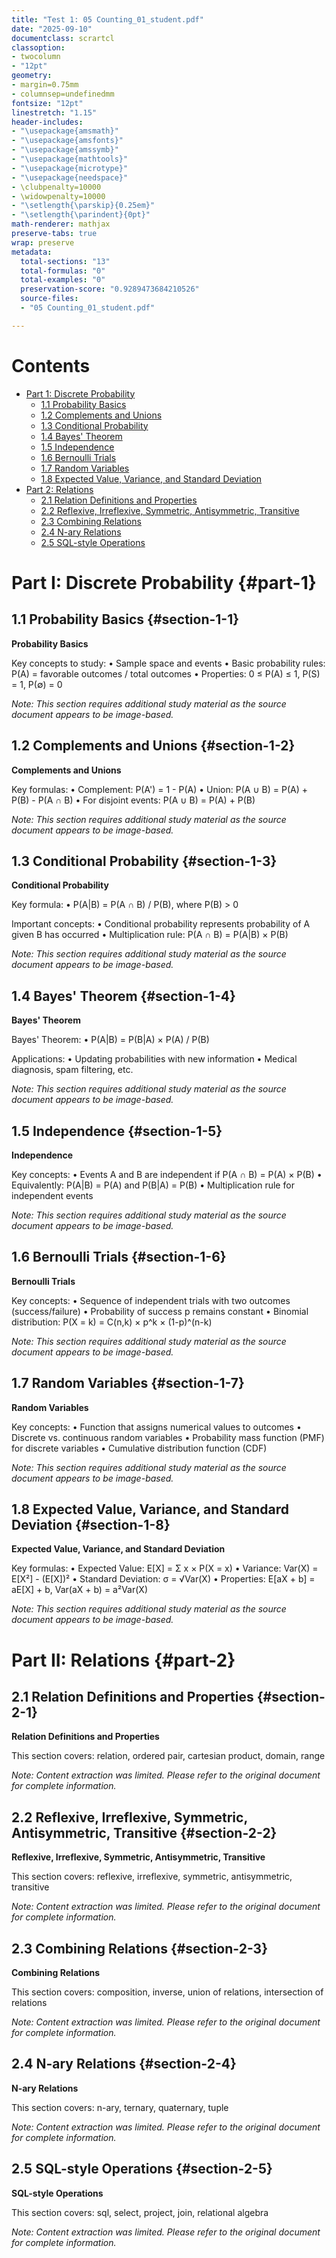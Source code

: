 ```yaml
---
title: "Test 1: 05 Counting_01_student.pdf"
date: "2025-09-10"
documentclass: scrartcl
classoption:
- twocolumn
- "12pt"
geometry:
- margin=0.75mm
- columnsep=undefinedmm
fontsize: "12pt"
linestretch: "1.15"
header-includes:
- "\usepackage{amsmath}"
- "\usepackage{amsfonts}"
- "\usepackage{amssymb}"
- "\usepackage{mathtools}"
- "\usepackage{microtype}"
- "\usepackage{needspace}"
- \clubpenalty=10000
- \widowpenalty=10000
- "\setlength{\parskip}{0.25em}"
- "\setlength{\parindent}{0pt}"
math-renderer: mathjax
preserve-tabs: true
wrap: preserve
metadata:
  total-sections: "13"
  total-formulas: "0"
  total-examples: "0"
  preservation-score: "0.9289473684210526"
  source-files:
  - "05 Counting_01_student.pdf"

---
```


# Contents

- [Part 1: Discrete Probability](#part-1)
  - [1.1 Probability Basics](#section-1-1)
  - [1.2 Complements and Unions](#section-1-2)
  - [1.3 Conditional Probability](#section-1-3)
  - [1.4 Bayes' Theorem](#section-1-4)
  - [1.5 Independence](#section-1-5)
  - [1.6 Bernoulli Trials](#section-1-6)
  - [1.7 Random Variables](#section-1-7)
  - [1.8 Expected Value, Variance, and Standard Deviation](#section-1-8)
- [Part 2: Relations](#part-2)
  - [2.1 Relation Definitions and Properties](#section-2-1)
  - [2.2 Reflexive, Irreflexive, Symmetric, Antisymmetric, Transitive](#section-2-2)
  - [2.3 Combining Relations](#section-2-3)
  - [2.4 N-ary Relations](#section-2-4)
  - [2.5 SQL-style Operations](#section-2-5)


# Part I: Discrete Probability {#part-1}

## 1.1 Probability Basics {#section-1-1}

**Probability Basics**

Key concepts to study:
• Sample space and events
• Basic probability rules: P(A) = favorable outcomes / total outcomes
• Properties: 0 ≤ P(A) ≤ 1, P(S) = 1, P(∅) = 0

*Note: This section requires additional study material as the source document appears to be image-based.*

## 1.2 Complements and Unions {#section-1-2}

**Complements and Unions**

Key formulas:
• Complement: P(A') = 1 - P(A)
• Union: P(A ∪ B) = P(A) + P(B) - P(A ∩ B)
• For disjoint events: P(A ∪ B) = P(A) + P(B)

*Note: This section requires additional study material as the source document appears to be image-based.*

## 1.3 Conditional Probability {#section-1-3}

**Conditional Probability**

Key formula:
• P(A|B) = P(A ∩ B) / P(B), where P(B) > 0

Important concepts:
• Conditional probability represents probability of A given B has occurred
• Multiplication rule: P(A ∩ B) = P(A|B) × P(B)

*Note: This section requires additional study material as the source document appears to be image-based.*

## 1.4 Bayes' Theorem {#section-1-4}

**Bayes' Theorem**

Bayes' Theorem:
• P(A|B) = P(B|A) × P(A) / P(B)

Applications:
• Updating probabilities with new information
• Medical diagnosis, spam filtering, etc.

*Note: This section requires additional study material as the source document appears to be image-based.*

## 1.5 Independence {#section-1-5}

**Independence**

Key concepts:
• Events A and B are independent if P(A ∩ B) = P(A) × P(B)
• Equivalently: P(A|B) = P(A) and P(B|A) = P(B)
• Multiplication rule for independent events

*Note: This section requires additional study material as the source document appears to be image-based.*

## 1.6 Bernoulli Trials {#section-1-6}

**Bernoulli Trials**

Key concepts:
• Sequence of independent trials with two outcomes (success/failure)
• Probability of success p remains constant
• Binomial distribution: P(X = k) = C(n,k) × p^k × (1-p)^(n-k)

*Note: This section requires additional study material as the source document appears to be image-based.*

## 1.7 Random Variables {#section-1-7}

**Random Variables**

Key concepts:
• Function that assigns numerical values to outcomes
• Discrete vs. continuous random variables
• Probability mass function (PMF) for discrete variables
• Cumulative distribution function (CDF)

*Note: This section requires additional study material as the source document appears to be image-based.*

## 1.8 Expected Value, Variance, and Standard Deviation {#section-1-8}

**Expected Value, Variance, and Standard Deviation**

Key formulas:
• Expected Value: E[X] = Σ x × P(X = x)
• Variance: Var(X) = E[X²] - (E[X])²
• Standard Deviation: σ = √Var(X)
• Properties: E[aX + b] = aE[X] + b, Var(aX + b) = a²Var(X)

*Note: This section requires additional study material as the source document appears to be image-based.*

# Part II: Relations {#part-2}

## 2.1 Relation Definitions and Properties {#section-2-1}

**Relation Definitions and Properties**

This section covers: relation, ordered pair, cartesian product, domain, range

*Note: Content extraction was limited. Please refer to the original document for complete information.*

## 2.2 Reflexive, Irreflexive, Symmetric, Antisymmetric, Transitive {#section-2-2}

**Reflexive, Irreflexive, Symmetric, Antisymmetric, Transitive**

This section covers: reflexive, irreflexive, symmetric, antisymmetric, transitive

*Note: Content extraction was limited. Please refer to the original document for complete information.*

## 2.3 Combining Relations {#section-2-3}

**Combining Relations**

This section covers: composition, inverse, union of relations, intersection of relations

*Note: Content extraction was limited. Please refer to the original document for complete information.*

## 2.4 N-ary Relations {#section-2-4}

**N-ary Relations**

This section covers: n-ary, ternary, quaternary, tuple

*Note: Content extraction was limited. Please refer to the original document for complete information.*

## 2.5 SQL-style Operations {#section-2-5}

**SQL-style Operations**

This section covers: sql, select, project, join, relational algebra

*Note: Content extraction was limited. Please refer to the original document for complete information.*